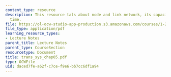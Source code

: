 ```yaml
---
content_type: resource
description: This resource tals about node and link network, its capacity, and travel
  time.
file: https://ol-ocw-studio-app-production.s3.amazonaws.com/courses/1-221j-transportation-systems-fall-2004/daced7fea62fc7cef9e6bb7cc6df1a94_trans_sys_chap05.pdf
file_type: application/pdf
learning_resource_types:
- Lecture Notes
parent_title: Lecture Notes
parent_type: CourseSection
resourcetype: Document
title: trans_sys_chap05.pdf
type: OCWFile
uid: daced7fe-a62f-c7ce-f9e6-bb7cc6df1a94
---
```

